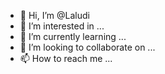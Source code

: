 - 👋 Hi, I’m @Laludi
- 👀 I’m interested in ...
- 🌱 I’m currently learning ...
- 💞️ I’m looking to collaborate on ...
- 📫 How to reach me ...

<!---
Laludi/Laludi is a ✨ special ✨ repository because its `README.md` (this file) appears on your GitHub profile.
You can click the Preview link to take a look at your changes.
--->
